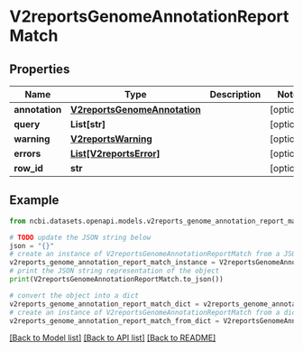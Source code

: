 # V2reportsGenomeAnnotationReportMatch


## Properties

Name | Type | Description | Notes
------------ | ------------- | ------------- | -------------
**annotation** | [**V2reportsGenomeAnnotation**](V2reportsGenomeAnnotation.md) |  | [optional] 
**query** | **List[str]** |  | [optional] 
**warning** | [**V2reportsWarning**](V2reportsWarning.md) |  | [optional] 
**errors** | [**List[V2reportsError]**](V2reportsError.md) |  | [optional] 
**row_id** | **str** |  | [optional] 

## Example

```python
from ncbi.datasets.openapi.models.v2reports_genome_annotation_report_match import V2reportsGenomeAnnotationReportMatch

# TODO update the JSON string below
json = "{}"
# create an instance of V2reportsGenomeAnnotationReportMatch from a JSON string
v2reports_genome_annotation_report_match_instance = V2reportsGenomeAnnotationReportMatch.from_json(json)
# print the JSON string representation of the object
print(V2reportsGenomeAnnotationReportMatch.to_json())

# convert the object into a dict
v2reports_genome_annotation_report_match_dict = v2reports_genome_annotation_report_match_instance.to_dict()
# create an instance of V2reportsGenomeAnnotationReportMatch from a dict
v2reports_genome_annotation_report_match_from_dict = V2reportsGenomeAnnotationReportMatch.from_dict(v2reports_genome_annotation_report_match_dict)
```
[[Back to Model list]](../README.md#documentation-for-models) [[Back to API list]](../README.md#documentation-for-api-endpoints) [[Back to README]](../README.md)


